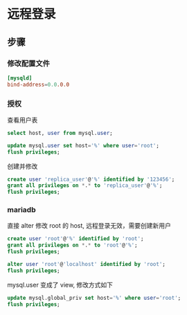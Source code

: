 # 远程登录

## 步骤

### 修改配置文件

```conf
[mysqld]
bind-address=0.0.0.0
```

### 授权

查看用户表

```sql
select host, user from mysql.user;
```

```sql
update mysql.user set host='%' where user='root';
flush privileges;
```

创建并修改

```sql
create user 'replica_user'@'%' identified by '123456';
grant all privileges on *.* to 'replica_user'@'%';
flush privileges;
```

### mariadb

直接 alter 修改 root 的 host, 远程登录无效，需要创建新用户

```sql
create user 'root'@'%' identified by 'root';
grant all privileges on *.* to 'root'@'%';
flush privileges;

alter user 'root'@'localhost' identified by 'root';
flush privileges;
```

mysql.user 变成了 view, 修改方式如下

```sql
update mysql.global_priv set host='%' where user='root';
flush privileges;
```
